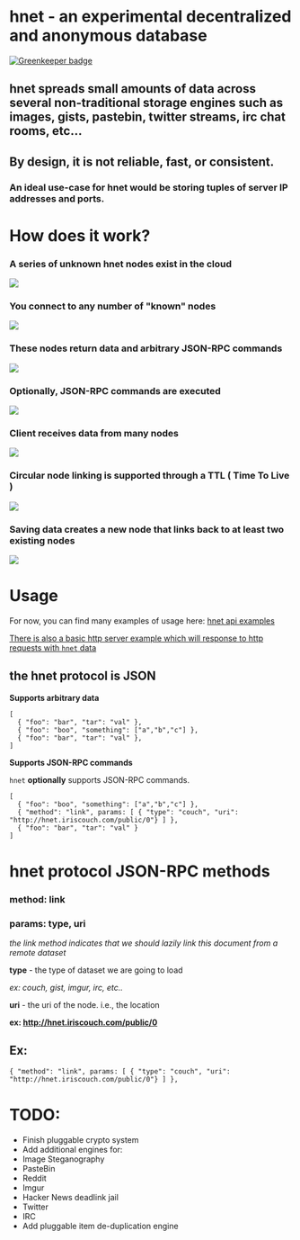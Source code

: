 # hnet - an experimental decentralized and anonymous database

[![Greenkeeper badge](https://badges.greenkeeper.io/michielbdejong/hnet.svg)](https://greenkeeper.io/)

## hnet spreads small amounts of data across several non-traditional storage engines such as images, gists, pastebin, twitter streams, irc chat rooms, etc...

## By design, it is not reliable, fast, or consistent. 

### An ideal use-case for hnet would be storing tuples of server IP addresses and ports.

# How does it work?

### A series of unknown hnet nodes exist in the cloud

<img src="https://github.com/hookio/hnet/raw/master/diagrams/hnet1/hnet-client.png"></img>

### You connect to any number of "known" nodes

<img src="https://github.com/hookio/hnet/raw/master/diagrams/hnet1/top-level-nodes.png"></img>

### These nodes return data and arbitrary JSON-RPC commands

<img src="https://github.com/hookio/hnet/raw/master/diagrams/hnet1/client-query-node.png"></img>

### Optionally, JSON-RPC commands are executed

<img src="https://github.com/hookio/hnet/raw/master/diagrams/hnet1/JSON-RPC-Commands.png"></img>

### Client receives data from many nodes

<img src="https://github.com/hookio/hnet/raw/master/diagrams/hnet1/client-many-nodes.png"></img>

### Circular node linking is supported through a TTL ( Time To Live )

<img src="https://github.com/hookio/hnet/raw/master/diagrams/hnet1/circular-propigation.png"></img>

### Saving data creates a new node that links back to at least two existing nodes

<img src="https://github.com/hookio/hnet/raw/master/diagrams/hnet1/saving-data.png"></img>

# Usage

For now, you can find many examples of usage here: <a href="https://github.com/hookio/hnet/tree/master/examples/">hnet api examples</a>

<a href="https://github.com/hookio/hnet/tree/master/examples/sample-hnet-application/server.js">There is also a basic http server example which will response to http requests with `hnet` data</a>

## the hnet protocol is JSON

**Supports arbitrary data**

```
[
  { "foo": "bar", "tar": "val" },
  { "foo": "boo", "something": ["a","b","c"] },
  { "foo": "bar", "tar": "val" },
]
```

**Supports JSON-RPC commands**

`hnet` **optionally** supports JSON-RPC commands.

```
[
  { "foo": "boo", "something": ["a","b","c"] },
  { "method": "link", params: [ { "type": "couch", "uri": "http://hnet.iriscouch.com/public/0"} ] },
  { "foo": "bar", "tar": "val" }
]
```

# hnet protocol JSON-RPC methods

### method: link
### params: type, uri

*the link method indicates that we should lazily link this document from a remote dataset*

**type** - the type of dataset we are going to load

*ex: couch, gist, imgur, irc, etc..*

**uri** - the uri of the node. i.e., the location

**ex: http://hnet.iriscouch.com/public/0**

## Ex: 

    { "method": "link", params: [ { "type": "couch", "uri": "http://hnet.iriscouch.com/public/0"} ] },



# TODO:

- Finish pluggable crypto system
- Add additional engines for:
 - Image Steganography
 - PasteBin
 - Reddit
 - Imgur
 - Hacker News deadlink jail
 - Twitter
 - IRC
- Add pluggable item de-duplication engine
